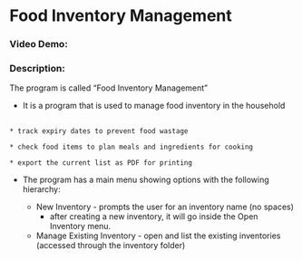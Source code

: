 # Food Inventory Management
### Video Demo:  <URL HERE>
### Description:

The program is called “Food Inventory Management”

* It is a program that is used to manage food inventory in the household
##
    * track expiry dates to prevent food wastage

    * check food items to plan meals and ingredients for cooking

    * export the current list as PDF for printing

* The program has a main menu showing options with the following hierarchy:

    * New Inventory - prompts the user for an inventory name (no spaces)
        * after creating a new inventory, it will go inside the Open Inventory menu.
    * Manage Existing Inventory - open and list the existing inventories (accessed through the inventory folder)